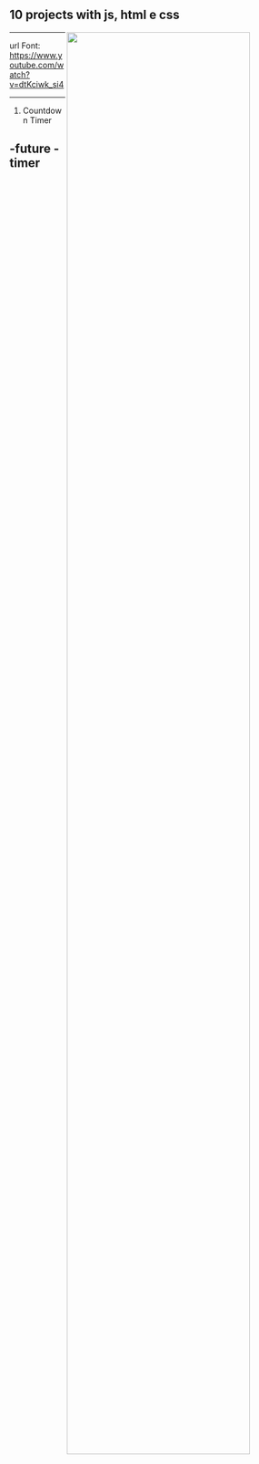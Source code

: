 10 projects with js, html e css 
------------------------------------

<img width="80%" align="right" src="../assets/images/readmeimg.jpg"/>

------------------------------------
url Font: 
https://www.youtube.com/watch?v=dtKciwk_si4

------------------------------------
1. Countdown Timer 

-future
-timer
-------------------------------------
